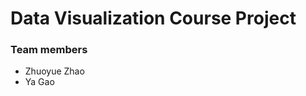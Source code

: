 Data Visualization Course Project
=======================================

### Team members
- Zhuoyue Zhao
- Ya Gao
